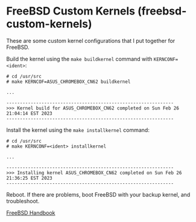 # FreeBSD Custom Kernels (freebsd-custom-kernels)

These are some custom kernel configurations that I put together for FreeBSD.

Build the kernel using the `make buildkernel` command with `KERNCONF=<ident>`:
```
# cd /usr/src
# make KERNCOF=ASUS_CHROMEBOX_CN62 buildkernel

...

--------------------------------------------------------------
>>> Kernel build for ASUS_CHROMEBOX_CN62 completed on Sun Feb 26 21:04:14 EST 2023
--------------------------------------------------------------
```

Install the kernel using the `make installkernel` command:
```
# cd /usr/src
# make KERNCONF=<ident> installkernel

...

--------------------------------------------------------------
>>> Installing kernel ASUS_CHROMEBOX_CN62 completed on Sun Feb 26 21:36:25 EST 2023
--------------------------------------------------------------
```

Reboot. If there are problems, boot FreeBSD with your backup kernel, and troubleshoot.

[FreeBSD Handbook](https://docs.freebsd.org/en/books/developers-handbook/kernelbuild/)
